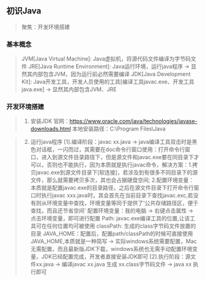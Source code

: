 ## 初识Java
> 聚焦：开发环境搭建

### 基本概念
> JVM[Java Virtual Machine]: Java虚拟机，将源代码文件编译为字节码文件
> JRE[Java Runtime Environment]: Java运行环境，运行java程序 -> 显然其内部包含JVM，因为运行前必然需要编译
> JDK[Java Development Kit]: Java开发工具，开发人员使用的工具[编译工具javac.exe、开发工具java.exe] -> 显然其内部包含JVM、JRE

### 开发环境搭建
> 1. 安装JDK
> 官网：https://www.oracle.com/java/technologies/javase-downloads.html
> 本地安装路径：C:\Program Files\Java

> 2. 运行java程序
> [1].编译阶段：javac xx.java -> java编译工具双击时是黑色对话框，一闪而过，其需要在doc命令行窗口使用：打开命令行窗口，进入到源文件目录路径下，但是源文件和javac.exe要在同目录下才可以，否则也不能执行，因为本质就是执行javac命令，解决方案：1.拷贝javac.exe到源文件目录下[软连接]，若涉及到有很多不同目录下的源文件，那么就需要拷贝多次，其也会占据硬盘空间; 2.配置环境变量：本质就是配置javac.exe的目录路径，之后在源文件目录下打开命令行窗口时执行javac xxx.java时，其会首先在当前目录下查找javac.exc,若没有则从环境变量中查找，环境变量等同于提供了'公共存储路径区，便于查找，而且还节省空间'
> 配置环境变量：我的电脑 -> 右键点击属性 -> 点击环境变量，即可进行配置
>     Path: javac.exe编译工具的位置,让该工具可在任何位置均可被使用
>     classPath: 生成的class字节码文件放置的目录
>     JAVA_HOME：配置后，配置path/classPath的时候可直接使用JAVA_HOME,本质就是一种简写
>     -> 实际windows系统需要配置，Mac无需配置，而且最新版JDK下载，windows系统也无需手动配置环境变量，JDK已经配置完成，开发者直接安装JDK即可
> [2].执行阶段：源文件xx.java -> 编译javac xx.java 生成 xx.class字节码文件 -> java xx 执行即可